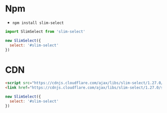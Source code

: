 # Npm
- `npm install slim-select`
```javascript
import SlimSelect from 'slim-select'

new SlimSelect({
  select: '#slim-select'
})

```

# CDN
```html
<script src="https://cdnjs.cloudflare.com/ajax/libs/slim-select/1.27.0/slimselect.min.js"></script>
<link href="https://cdnjs.cloudflare.com/ajax/libs/slim-select/1.27.0/slimselect.min.css" rel="stylesheet"></link>
```
```javascript
new SlimSelect({
  select: '#slim-select'
})
```